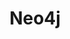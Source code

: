 ---
title: Neo4j
isOfficial: true
categories:
  - database
docs:
  - id: java
    url: https://www.testcontainers.org/modules/databases/neo4j/
    example: |
      ```
      var neo4j = new Neo4jContainer<>(DockerImageName.parse("neo4j:4.4"));
      neo4j.start();
      ```
  - id: go
    url: https://golang.testcontainers.org/modules/neo4j/
    example: |
      ```
      ```
  - id: dotnet
    url: https://dotnet.testcontainers.org/modules/
    example: |
      ```
      ```
  - id: nodejs
    url: https://node.testcontainers.org/modules/neo4j/
    example: |
      ```
      ```
description: |
  A graph database management system
---
